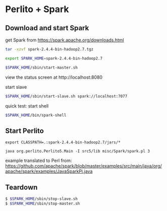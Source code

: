 Perlito + Spark
===============

Download and start Spark
--------------

get Spark from https://spark.apache.org/downloads.html

```sh
tar -xzvf spark-2.4.4-bin-hadoop2.7.tgz

export SPARK_HOME=spark-2.4.4-bin-hadoop2.7

$SPARK_HOME/sbin/start-master.sh
```

view the status screen at http://localhost:8080

start slave

```sh
$SPARK_HOME/sbin/start-slave.sh spark://localhost:7077
```

quick test: start shell

```sh
$SPARK_HOME/bin/spark-shell
```

Start Perlito
-------------

```
export CLASSPATH=.:spark-2.4.4-bin-hadoop2.7/jars/*

java org.perlito.Perlito5.Main -I src5/lib misc/Spark/spark.pl 3
```

example translated to Perl from:
https://github.com/apache/spark/blob/master/examples/src/main/java/org/apache/spark/examples/JavaSparkPi.java


Teardown
--------

```sh
$ $SPARK_HOME/sbin/stop-slave.sh
$ $SPARK_HOME/sbin/stop-master.sh
```


